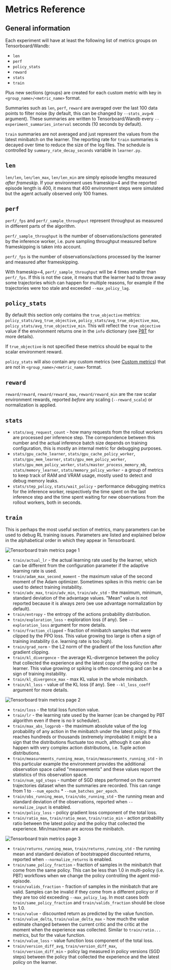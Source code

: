 # Metrics Reference

## General information

Each experiment will have at least the following list of metrics groups on Tensorboard/Wandb:

* `len`
* `perf`
* `policy_stats`
* `reward`
* `stats`
* `train`

Plus new sections (groups) are created for each custom metric with key in `<group_name>/<metric_name>` format.

Summaries such as `len`, `perf`, `reward` are averaged over the last 100 data points to filter noise (by default, 
this can be changed by `--stats_avg=N` argument). These summaries are written to Tensorboard/Wandb every
`--experiment_summaries_interval` seconds (10 seconds by default).

`train` summaries are not averaged and just represent the values from the latest minibatch on the learner.
The reporting rate for `train` summaries is decayed over time to reduce the size of the log files.
The schedule is controlled by `summary_rate_decay_seconds` variable in `learner.py`.

## `len`

`len/len`, `len/len_max`, `len/len_min` are simply episode lengths measured _after frameskip_.
If your environment uses frameskip=4 and the reported episode length is 400, it means that 400 environment steps
were simulated but the agent actually observed only 100 frames.

## `perf`

`perf/_fps` and `perf/_sample_throughput` represent throughput as measured in different parts of the algorithm.

`perf/_sample_throughput` is the number of observations/actions generated by the inference worker, i.e. pure 
sampling throughput measured before frameskipping is taken into account.

`perf/_fps` is the number of observations/actions processed by the learner and measured after frameskipping.

With frameskip=4, `perf/_sample_throughput` will be 4 times smaller than `perf/_fps`. If this is not the case,
it means that the learner had to throw away some trajectories which can happen for multiple reasons, for example
if the trajectories were too stale and exceeded `--max_policy_lag`.

## `policy_stats`

By default this section only contains the `true_objective` metrics: `policy_stats/avg_true_objective`, 
`policy_stats/avg_true_objective_max`, `policy_stats/avg_true_objective_min`.
This will reflect the `true_objective` value if the environment returns one in the `info` dictionary
(see [PBT](../06-pbt/pbt.md) for more details).

If `true_objective` is not specified these metrics should be equal to the scalar environment reward.

`policy_stats` will also contain any custom metrics (see [Custom metrics](custom-metrics.md)) that are not in 
`<group_name>/<metric_name>` format.

## `reward`

`reward/reward`, `reward/reward_max`, `reward/reward_min` are the raw scalar environment rewards, reported
_before_ any scaling (`--reward_scale`) or normalization is applied.

## `stats`

* `stats/avg_request_count` - how many requests from the rollout workers are processed per inference step.
The correpondence between this number and the actual inference batch size depends on training configuration, this is
mostly an internal metric for debugging purposes.
* `stats/gpu_cache_learner`, `stats/gpu_cache_policy_worker`, `stats/gpu_mem_learner`, `stats/gpu_mem_policy_worker`,
`stats/gpu_mem_policy_worker`, `stats/master_process_memory_mb`, `stats/memory_learner`, `stats/memory_policy_worker` - 
a group of metrics to keep track of RAM and VRAM usage, mostly used to detect and debug memory leaks.
* `stats/step_policy`, `stats/wait_policy` - performance debugging metrics for the inference worker, respectively
the time spent on the last inference step and the time spent waiting for new observations from the rollout workers,
both in seconds.

## `train`

This is perhaps the most useful section of metrics, many parameters can be used to debug RL training issues.
Parameters are listed and explained below in the alphabetical order in which they appear in Tensorboard.

<img src="https://github.com/alex-petrenko/sf_assets/blob/main/docs/metrics/p1.png?raw=true" alt="Tensorboard train metrics page 1">

* `train/actual_lr` - the actual learning rate used by the learner, which can be different from the configuration
parameter if the adaptive learning rate is used.
* `train/adam_max_second_moment` - the maximum value of the second moment of the Adam optimizer. Sometimes spikes in this metric can 
be used to detect training instability.
* `train/adv_max`, `train/adv_min`, `train/adv_std` - the maximum, minimum, standard deviation of the
advantage values. "Mean" value is not reported because it is always zero (we use advantage normalization by default).
* `train/entropy` - the entropy of the actions probability distribution.
* `train/exploration_loss` - exploration loss (if any). See `--exploration_loss` argument for more details.
* `train/fraction_clipped` - fraction of minibatch samples that were clipped by the PPO loss. This value growing too
large is often a sign of training instability (i.e. learning rate is too high).
* `train/grad_norm` - the L2 norm of the gradient of the loss function after gradient clipping.
* `train/kl_divergence` - the average KL-divergence between the policy that collected the experience and the latest copy
of the policy on the learner. This value growing or spiking is often concerning and can be a sign of training instability.
* `train/kl_divergence_max` - max KL value in the whole minibatch.
* `train/kl_loss` - value of the KL loss (if any). See `--kl_loss_coeff` argument for more details.

<img src="https://github.com/alex-petrenko/sf_assets/blob/main/docs/metrics/p2.png?raw=true" alt="Tensorboard train metrics page 2">

* `train/loss` - the total loss function value.
* `train/lr` - the learning rate used by the learner (can be changed by PBT algorithm even if there is no lr scheduler).
* `train/max_abs_logprob` - the maximum absolute value of the log probability of any action in the minibatch under the latest policy.
If this reaches hundreds or thousands (extremely improbable) it might be a sign that the distributions fluctuate too much,
although it can also happen with very complex action distributions, i.e. Tuple action distributions.
* `train/measurements_running_mean`, `train/measurements_running_std` - in this particular example the environment
provides the additional observation space called "measurements" and these values report the statistics of this observation space.
* `train/num_sgd_steps` - number of SGD steps performed on the current trajectories dataset when the summaries are recorded. This can range
from 1 to `--num_epochs` * `--num_batches_per_epoch`.
* `train/obs_running_mean`, `train/obs_running_std` - the running mean and standard deviation of the observations, reported 
when `--normalize_input` is enabled.
* `train/policy_loss` - policy gradient loss component of the total loss.
* `train/ratio_max`, `train/ratio_mean`, `train/ratio_min` - action probability ratio between the latest policy and the policy
that collected the experience. Min/max/mean are across the minibatch.

<img src="https://github.com/alex-petrenko/sf_assets/blob/main/docs/metrics/p3.png?raw=true" alt="Tensorboard train metrics page 3">

* `train/returns_running_mean`, `train/returns_running_std` - the running mean and standard deviation of bootstrapped
discounted returns, reported when `--normalize_returns` is enabled.
* `train/same_policy_fraction` - fraction of samples in the minibatch that come from the same policy. This can be less than 1.0
in multi-policy (i.e. PBT) workflows when we change the policy controlling the agent mid-episode.
* `train/valids_fraction` - fraction of samples in the minibatch that are valid. Samples can be invalid if they
come from a different policy or if they are too old exceeding `--max_policy_lag`. In most cases both `train/same_policy_fraction`
and `train/valids_fraction` should be close to 1.0.
* `train/value` - discounted return as predicted by the value function.
* `train/value_delta`, `train/value_delta_max` - how much the value estimate changed between the current critic and the critic
at the moment when the experience was collected. Similar to `train/ratio...` metrics, but for the value function.
* `train/value_loss` - value function loss component of the total loss.
* `train/version_diff_avg`, `train/version_diff_max`, `train/version_diff_min` - policy lag measured in policy versions (SGD steps)
between the policy that collected the experience and the latest policy on the learner.
